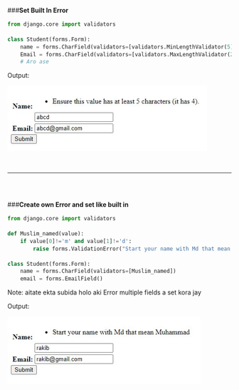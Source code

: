 ###**Set Built In Error**

```python
from django.core import validators

class Student(forms.Form):
    name = forms.CharField(validators=[validators.MinLengthValidator(5)])
    Email = forms.CharField(validators=[validators.MaxLengthValidator(20)])
    # Aro ase
```

Output:

![img](./bultin.jpg)

<br>

---

<br>
<br>

###**Create own Error and set like built in**

```python
from django.core import validators

def Muslim_named(value):
    if value[0]!='m' and value[1]!='d':
        raise forms.ValidationError("Start your name with Md that mean Muhammad")

class Student(forms.Form):
    name = forms.CharField(validators=[Muslim_named])
    email = forms.EmailField()
```

Note: aitate ekta subida holo aki Error multiple fields a set kora jay

Output:

![img](./bult-cus.jpg)